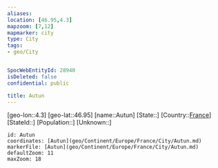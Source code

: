 ```yaml
---
aliases: 
location: [46.95,4.3]
mapzoom: [7,12] 
mapmarker: city 
type: City
tags:
- geo/City


SpocWebEntityId: 28940
isDeleted: false
confidential: public

title: Autun
---
```

[geo-lon::4.3]
[geo-lat::46.95]
[name::Autun]
[State::]
[Country::[France](geo/Continent/Europe/France.md)]
[StateId::]
[Population::]
[Unknown::]


```leaflet
id: Autun
coordinates: [Autun](geo/Continent/Europe/France/City/Autun.md)
markerFile: [Autun](geo/Continent/Europe/France/City/Autun.md)
defaultZoom: 11 
maxZoom: 18
```


